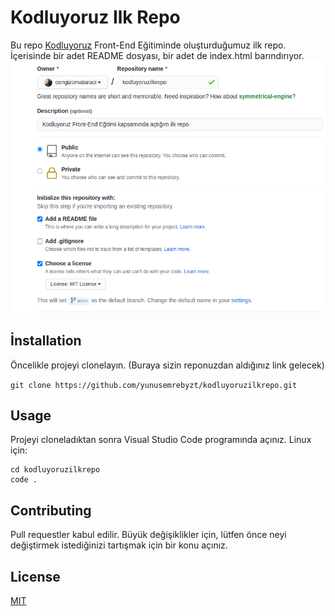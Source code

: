 # Kodluyoruz Ilk Repo
Bu repo [Kodluyoruz](https://www.kodluyoruz.org/) Front-End Eğitiminde oluşturduğumuz ilk repo. İçerisinde bir adet README dosyası, bir adet de index.html barındırıyor.
![alt text](https://raw.githubusercontent.com/Kodluyoruz/taskforce/main/git/odev1/figures/github.png)

## İnstallation
Öncelikle projeyi clonelayın. (Buraya sizin reponuzdan aldığınız link gelecek)

` git clone https://github.com/yunusemrebyzt/kodluyoruzilkrepo.git ` 

## Usage
Projeyi cloneladıktan sonra Visual Studio Code programında açınız.
Linux için:

``` 
cd kodluyoruzilkrepo 
code . 
```
## Contributing
Pull requestler kabul edilir. Büyük değişiklikler için, lütfen önce neyi değiştirmek istediğinizi tartışmak için bir konu açınız.
## License
[MIT](https://choosealicense.com/licenses/mit/)